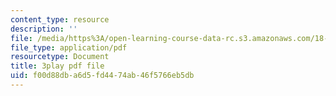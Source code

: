 ```yaml
---
content_type: resource
description: ''
file: /media/https%3A/open-learning-course-data-rc.s3.amazonaws.com/18-01-single-variable-calculus-fall-2006/f00d88dba6d5fd4474ab46f5766eb5db_ryLdyDrBfvI.pdf
file_type: application/pdf
resourcetype: Document
title: 3play pdf file
uid: f00d88db-a6d5-fd44-74ab-46f5766eb5db
---
```

